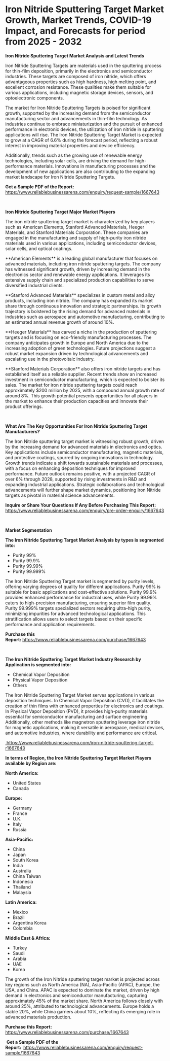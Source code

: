 <p><h1>Iron Nitride Sputtering Target Market Growth, Market Trends, COVID-19 Impact, and Forecasts for period from 2025 - 2032</h1></p><p><strong>Iron Nitride Sputtering Target Market Analysis and Latest Trends</strong></p>
<p><p>Iron Nitride Sputtering Targets are materials used in the sputtering process for thin-film deposition, primarily in the electronics and semiconductor industries. These targets are composed of iron nitride, which offers advantageous properties such as high hardness, high melting point, and excellent corrosion resistance. These qualities make them suitable for various applications, including magnetic storage devices, sensors, and optoelectronic components.</p><p>The market for Iron Nitride Sputtering Targets is poised for significant growth, supported by the increasing demand from the semiconductor manufacturing sector and advancements in thin-film technology. As industries continue to embrace miniaturization and the pursuit of enhanced performance in electronic devices, the utilization of iron nitride in sputtering applications will rise. The Iron Nitride Sputtering Target Market is expected to grow at a CAGR of 6.6% during the forecast period, reflecting a robust interest in improving material properties and device efficiency.</p><p>Additionally, trends such as the growing use of renewable energy technologies, including solar cells, are driving the demand for high-performance materials. Innovations in manufacturing processes and the development of new applications are also contributing to the expanding market landscape for Iron Nitride Sputtering Targets.</p></p>
<p><strong>Get a Sample PDF of the Report:&nbsp;</strong> <a href="https://www.reliablebusinessarena.com/enquiry/request-sample/1667643?utm_campaign=3128&utm_medium=2&utm_source=Github&utm_content=ia&utm_term=18042025&utm_id=iron-nitride-sputtering-target">https://www.reliablebusinessarena.com/enquiry/request-sample/1667643</a></p>
<p>&nbsp;</p>
<p><strong>Iron Nitride Sputtering Target Major Market Players</strong></p>
<p><p>The iron nitride sputtering target market is characterized by key players such as American Elements, Stanford Advanced Materials, Heeger Materials, and Stanford Materials Corporation. These companies are engaged in the manufacturing and supply of high-purity iron nitride materials used in various applications, including semiconductor devices, solar cells, and optical coatings.</p><p>**American Elements** is a leading global manufacturer that focuses on advanced materials, including iron nitride sputtering targets. The company has witnessed significant growth, driven by increasing demand in the electronics sector and renewable energy applications. It leverages its extensive supply chain and specialized production capabilities to serve diversified industrial clients.</p><p>**Stanford Advanced Materials** specializes in custom metal and alloy products, including iron nitride. The company has expanded its market share through continuous innovation and strategic partnerships. Its growth trajectory is bolstered by the rising demand for advanced materials in industries such as aerospace and automotive manufacturing, contributing to an estimated annual revenue growth of around 10%.</p><p>**Heeger Materials** has carved a niche in the production of sputtering targets and is focusing on eco-friendly manufacturing processes. The company anticipates growth in Europe and North America due to the increasing adoption of green technologies. Future projections suggest a robust market expansion driven by technological advancements and escalating use in the photovoltaic industry.</p><p>**Stanford Materials Corporation** also offers iron nitride targets and has established itself as a reliable supplier. Recent trends show an increased investment in semiconductor manufacturing, which is expected to bolster its sales. The market for iron nitride sputtering targets could reach approximately $200 million by 2025, with a compound annual growth rate of around 8%. This growth potential presents opportunities for all players in the market to enhance their production capacities and innovate their product offerings.</p></p>
<p>&nbsp;</p>
<p><strong>What Are The Key Opportunities For Iron Nitride Sputtering Target Manufacturers?</strong></p>
<p><p>The Iron Nitride sputtering target market is witnessing robust growth, driven by the increasing demand for advanced materials in electronics and optics. Key applications include semiconductor manufacturing, magnetic materials, and protective coatings, spurred by ongoing innovations in technology. Growth trends indicate a shift towards sustainable materials and processes, with a focus on enhancing deposition techniques for improved performance. Future outlook remains positive, with a projected CAGR of over 6% through 2028, supported by rising investments in R&D and expanding industrial applications. Strategic collaborations and technological advancements will further shape market dynamics, positioning Iron Nitride targets as pivotal in material science advancements.</p></p>
<p><strong>Inquire or Share Your Questions If Any Before Purchasing This Report:</strong> <a href="https://www.reliablebusinessarena.com/enquiry/pre-order-enquiry/1667643?utm_campaign=3128&utm_medium=2&utm_source=Github&utm_content=ia&utm_term=18042025&utm_id=iron-nitride-sputtering-target">https://www.reliablebusinessarena.com/enquiry/pre-order-enquiry/1667643</a></p>
<p>&nbsp;</p>
<p><strong>Market Segmentation</strong></p>
<p><strong>The Iron Nitride Sputtering Target Market Analysis by types is segmented into:</strong></p>
<p><ul><li>Purity 99%</li><li>Purity 99.9%</li><li>Purity 99.99%</li><li>Purity 99.999%</li></ul></p>
<p><p>The Iron Nitride Sputtering Target market is segmented by purity levels, offering varying degrees of quality for different applications. Purity 99% is suitable for basic applications and cost-effective solutions. Purity 99.9% provides enhanced performance for industrial uses, while Purity 99.99% caters to high-precision manufacturing, ensuring superior film quality. Purity 99.999% targets specialized sectors requiring ultra-high purity, minimizing impurities for advanced technological applications. This stratification allows users to select targets based on their specific performance and application requirements.</p></p>
<p><strong>Purchase this Report:&nbsp;</strong><a href="https://www.reliablebusinessarena.com/purchase/1667643?utm_campaign=3128&utm_medium=2&utm_source=Github&utm_content=ia&utm_term=18042025&utm_id=iron-nitride-sputtering-target">https://www.reliablebusinessarena.com/purchase/1667643</a></p>
<p>&nbsp;</p>
<p><strong>The Iron Nitride Sputtering Target Market Industry Research by Application is segmented into:</strong></p>
<p><ul><li>Chemical Vapor Deposition</li><li>Physical Vapor Deposition</li><li>Others</li></ul></p>
<p><p>The Iron Nitride Sputtering Target Market serves applications in various deposition techniques. In Chemical Vapor Deposition (CVD), it facilitates the creation of thin films with enhanced properties for electronics and coatings. In Physical Vapor Deposition (PVD), it provides high-purity materials essential for semiconductor manufacturing and surface engineering. Additionally, other methods like magnetron sputtering leverage iron nitride for magnetic applications, making it versatile in aerospace, medical devices, and automotive industries, where durability and performance are critical.</p></p>
<p><a href="https://www.reliablebusinessarena.com/iron-nitride-sputtering-target-r1667643?utm_campaign=3128&utm_medium=2&utm_source=Github&utm_content=ia&utm_term=18042025&utm_id=iron-nitride-sputtering-target">&nbsp;https://www.reliablebusinessarena.com/iron-nitride-sputtering-target-r1667643</a></p>
<p><strong>In terms of Region, the Iron Nitride Sputtering Target Market Players available by Region are:</strong></p>
<p>
    <p> <strong> North America: </strong>
        <ul>
            <li>United States</li>
            <li>Canada</li>
        </ul>
        </p> 
    <p> <strong> Europe: </strong>
        <ul>
            <li>Germany</li>
            <li>France</li>
            <li>U.K.</li>
            <li>Italy</li>
            <li>Russia</li>
        </ul>
        </p> 
    <p> <strong> Asia-Pacific: </strong>
        <ul>
            <li>China</li>
            <li>Japan</li>
            <li>South Korea</li>
            <li>India</li>
            <li>Australia</li>
            <li>China Taiwan</li>
            <li>Indonesia</li>
            <li>Thailand</li>
            <li>Malaysia</li>
        </ul>
        </p> 
    <p> <strong> Latin America: </strong>
        <ul>
            <li>Mexico</li>
            <li>Brazil</li>
            <li>Argentina Korea</li>
            <li>Colombia</li>
        </ul>
        </p> 
    <p> <strong> Middle East & Africa: </strong>
        <ul>
            <li>Turkey</li>
            <li>Saudi</li>
            <li>Arabia</li>
            <li>UAE</li>
            <li>Korea</li>
        </ul>
    </p>
    </p>
<p><p>The growth of the Iron Nitride sputtering target market is projected across key regions such as North America (NA), Asia-Pacific (APAC), Europe, the USA, and China. APAC is expected to dominate the market, driven by high demand in electronics and semiconductor manufacturing, capturing approximately 45% of the market share. North America follows closely with around 25%, attributed to technological advancements. Europe holds a stable 20%, while China garners about 10%, reflecting its emerging role in advanced materials production.</p></p>
<p><strong>Purchase this Report: </strong><a href="https://www.reliablebusinessarena.com/purchase/1667643?utm_campaign=3128&utm_medium=2&utm_source=Github&utm_content=ia&utm_term=18042025&utm_id=iron-nitride-sputtering-target">https://www.reliablebusinessarena.com/purchase/1667643</a></p>
<p>&nbsp;<strong>Get a Sample PDF of the Report:&nbsp;&nbsp;</strong><a href="https://www.reliablebusinessarena.com/enquiry/request-sample/1667643?utm_campaign=3128&utm_medium=2&utm_source=Github&utm_content=ia&utm_term=18042025&utm_id=iron-nitride-sputtering-target">https://www.reliablebusinessarena.com/enquiry/request-sample/1667643</a></p>
<p><strong></strong></p>
<p><p></p><p></p><p></p></p>